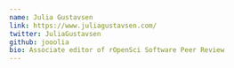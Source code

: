 ```yaml
---
name: Julia Gustavsen
link: https://www.juliagustavsen.com/
twitter: JuliaGustavsen
github: jooolia
bio: Associate editor of rOpenSci Software Peer Review
---
```

